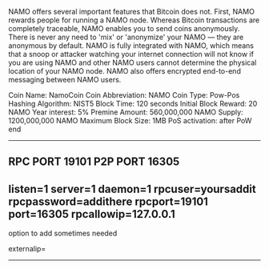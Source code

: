 NAMO offers several important features that Bitcoin does not. First, NAMO rewards people for running a NAMO node. Whereas Bitcoin transactions are completely traceable, NAMO enables you to send coins anonymously. There is never any need to 'mix' or 'anonymize' your NAMO — they are anonymous by default. NAMO is fully integrated with NAMO, which means that a snoop or attacker watching your internet connection will not know if you are using NAMO and other NAMO users cannot determine the physical location of your NAMO node. NAMO also offers encrypted end-to-end messaging between NAMO users.


Coin Name: NamoCoin
Coin Abbreviation: NAMO
Coin Type: Pow-Pos
Hashing Algorithm: NIST5
Block Time: 120 seconds
Initial Block Reward: 20 NAMO
Year interest: 5%
Premine Amount: 560,000,000 NAMO
Supply: 1200,000,000 NAMO
Maximum Block Size: 1MB
PoS activation: after PoW end

-----------------------------------------------------------------------

RPC PORT 19101
P2P PORT 16305
-----------------------------------------------------------------------
listen=1
server=1
daemon=1
rpcuser=yoursaddit
rpcpassword=addithere
rpcport=19101
port=16305
rpcallowip=127.0.0.1
-------------------------------------------------------------------------
option to add sometimes needed 

externalip=


-------------------------------------------------------------------------



